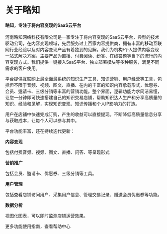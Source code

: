 # 关于略知

#### 略知，专注于将内容变现的SaaS云平台

河南略知网络科技有限公司是一家专注于将内容变现的SaaS云平台，典型的技术驱动公司，在内容变现领域，先后服务过上百家内容提供商，拥有丰富的移动互联网行业经验以及对内容变现产品有着独到的见解。我们为机构/个人提供内容变现一站式解决方案，主要产品为直播、付费阅读、纷答、在线答题等当下的流行的内容变现方式。我们提供一键接入SaaS平台、独立部署模块等多种服务，满足不同需求的客户使用。

平台提供互联网上最全面最系统的知识生产工具、知识营销、用户经营等工具，包括但不限于音频、视频、图文、直播、在内的丰富的知识内容承载形式，优惠券、会员、邀请卡、三级分销等丰富的营销功能。整个界面，逻辑功能力求简洁易懂，让您一分钟即可快速搭建自己的知识交易店铺，帮助知识达人生产和分享高质量的知识、经验和见解，实现知识变现、知识传播和个人IP影响力的打造。

用户在店铺中快速完成订购，产生的收益可以直接提现。不断降低高质量信息分享与获取成本，让每个人可以参与其中。

平台功能丰富，还在持续迭代更新：

**内容变现**

包括付费音频、视频、图文、直播、问答、等呈现形式

**营销推广**

包括会员、邀请卡、优惠券、三级分销等工具。

**用户管理**

包括查看店铺访问用户、采集用户信息、管理交易记录、赠送会员优惠券等功能。

**数据分析**

视图化图表，可以即时监测店铺运营效果。

更多功能使用指南，查看帮助中心

